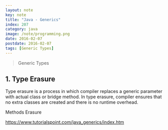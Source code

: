 ```yaml
---
layout: note
key: note
title: "Java - Generics"
index: 207
category: java
image: /note/programming.png
date: 2016-02-07
postdate: 2016-02-07
tags: [Generic Types]
---
```


> Generic Types

## 1. Type Erasure
Type erasure is a process in which compiler replaces a generic parameter with actual class or bridge method. In type erasure, compiler ensures that no extra classes are created and there is no runtime overhead.


Methods Erasure

https://www.tutorialspoint.com/java_generics/index.htm
